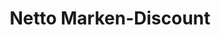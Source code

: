 ---
title: "Netto Marken-Discount"
url: /muelheim-an-der-ruhr/netto-marken-discount-remscheider-strasse/
shop: Supermarkt
---